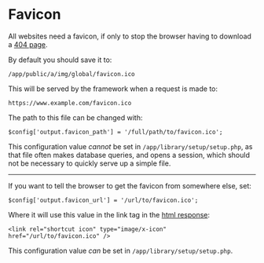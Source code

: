 
# Favicon

All websites need a favicon, if only to stop the browser having to download a [404 page](https://developer.yahoo.com/performance/rules.html#favicon).

By default you should save it to:

	/app/public/a/img/global/favicon.ico

This will be served by the framework when a request is made to:

	https://www.example.com/favicon.ico

The path to this file can be changed with:

	$config['output.favicon_path'] = '/full/path/to/favicon.ico';

This configuration value *cannot* be set in `/app/library/setup/setup.php`, as that file often makes database queries, and opens a session, which should not be necessary to quickly serve up a simple file.

---

If you want to tell the browser to get the favicon from somewhere else, set:

	$config['output.favicon_url'] = '/url/to/favicon.ico';

Where it will use this value in the link tag in the [html response](../../doc/system/response.md):

	<link rel="shortcut icon" type="image/x-icon" href="/url/to/favicon.ico" />

This configuration value *can* be set in `/app/library/setup/setup.php`.
